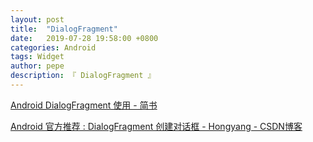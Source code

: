 ```yaml
---
layout: post
title:  "DialogFragment"
date:   2019-07-28 19:58:00 +0800
categories: Android
tags: Widget
author: pepe
description: 『 DialogFragment 』
---
```




[Android DialogFragment 使用 - 简书](https://www.jianshu.com/p/d1852b04a0aa)

[Android 官方推荐 : DialogFragment 创建对话框 - Hongyang - CSDN博客](https://blog.csdn.net/lmj623565791/article/details/37815413)


















